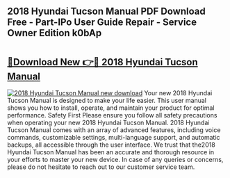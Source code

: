 ## 2018 Hyundai Tucson Manual PDF Download Free - Part-IPo User Guide Repair - Service Owner Edition k0bAp

# <h2><a href="http://bc1169.oget.top/?id=2018+Hyundai+Tucson+Manual">🔗Download New 👉🔴 2018 Hyundai Tucson Manual</a></h2>

[![2018 Hyundai Tucson Manual new download](https://i.imgur.com/5g1atiW.png)](http://bc1169.oget.top/?id=2018+Hyundai+Tucson+Manual)
Your new 2018 Hyundai Tucson Manual is designed to make your life easier. This user manual shows you how to install, operate, and maintain your product for optimal performance. Safety First Please ensure you follow all safety precautions when operating your new 2018 Hyundai Tucson Manual. 2018 Hyundai Tucson Manual comes with an array of advanced features, including voice commands, customizable settings, multi-language support, and automatic backups, all accessible through the user interface. We trust that the2018 Hyundai Tucson Manual has been an accurate and thorough resource in your efforts to master your new device. In case of any queries or concerns, please do not hesitate to reach out to our customer service team.
